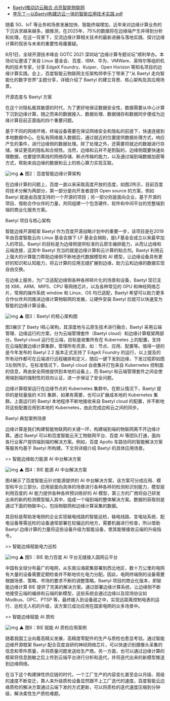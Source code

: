- [Baetyl推动边云融合 点亮智能物联网](https://ai.baidu.com/support/news?action=detail&id=2576&hmpl=yunying=8.25)
- [李乐丁—以Baetyl构建边云一体的智能应用技术实践.pdf](https://max.book118.com/html/2021/1027/7035122163004030.shtm)

随着 5G、IoT  等业务和场景发展加快、智能终端增加，近年来对边缘计算业务的下沉诉求越来越多。据推测，在2025年，75%的数据将在边缘端产生并得到分析和处理。在这一背景下，交流边缘计算相关技术的最新进展与落地实践、探讨边缘计算的现状与未来的重要性毋庸置疑。

8月1日，全球开源技术峰会 GOTC 2021 深圳站“边缘计算专题论坛”顺利举办。本场论坛邀请了来自 Linux  基金会、百度、IBM、华为、VMWare、英特尔等组织机构的技术专家，分享 EdgeX  Foundry、Kuiper、Open Horizon 等知名项目的边缘计算实践。会上，百度智能云物联网主任架构师李乐丁带来了“从 Baetyl 走向智能化的数字世界”主题分享，详细介绍了  Baetyl 的建立背景、核心架构及其应用场景。

 开源态度与 Baetyl 方案 

在这个对隐私极其敏感的时代，为了更好地保证数据安全性，数据需要从中心计算下沉到边缘计算，随之而来的数据接入、数据处理、数据储存和数据同步便成为边缘计算目前正面临的四个重要问题。

基于不同的网络环境，终端设备需要在保证网络安全和隐私的前提下，快速连接到本地数据中心。在私有网络接入数据后，通过就近的位置提供数据处理方式，响应产生的事件，进行边缘侧的数据处理。除了处理之外，还需要将就近的数据进行存储，保证更高的隐私和合规性。当然，边缘和云并不是割裂的，边缘侧既要快速处理数据，也要提供离线的网络存储、断点传输的能力，以及通过端到端数据加密等方式，帮助来自边缘的数据和云上的核心算力实现互联。

![img](https://ai.bdstatic.com/file/875913D823E343148A12EFAC885BF087)
▲ 图2：百度智能边缘计算架构

在边缘计算的问题上，百度一直以来采取高度开放的态度，如图2所示，目前百度将技术分解为两部分，第一部分是向开发者提供 Open source 的方案，例如 Baetyl  就是由百度支持的一个开源的项目；另一部分则是面向企业，基于开源的项目、借助合作伙伴的力量，共同组建一个包含硬件、软件和中间平台的完整端到端的商业化服务方案。

 Baetyl 项目与核心架构 

智能边缘开源框架 Baetyl 作为百度开源战略计划中的重要一步，该项目是在2019年由百度智能云向 Linux 基金会旗下 LF  基金会捐助，是LF基金会成立以来最早加入的项目。Baetyl 的目标是为边缘侧提供标准的云原生编排能力，从而让边缘和云端连接，这其中  Baetyl 充当的就是边缘计算和云计算的粘合剂。Baetyl 利用云上强大的计算能力帮助边缘侧不断地迭代数据模型和 AI  模型，让边缘设备具有更好的知识和认知能力，将云计算的应用无缝扩展到边缘，助力云和边缘的数据实现自由交换。

在边缘上服务，为广泛适配边缘侧各种各样碎片化的场景和设备，Baetyl 现已支持 X86、ARM、MIPS、CPU 等网络芯片，以及各种常见的 GPU 和神经网络芯片，常用的操作系统 window 和  Linux、OS 均已适配，Baetyl 希望可以助力更多合作伙伴共同推进边缘计算物联网的发展，让硬件安装 Baetyl  后就可以快速变为智能的边缘计算设备。

![img](https://ai.bdstatic.com/file/57AF5585DEA6412BAE0F29A1749FF33C)
▲ 图3：Baetyl 的核心架构图

图3展示了 Baety l核心架构，其深度地与云原生技术进行融合，Baetyl 采用云端管理、边缘运行的方案，分为云端管理套件（Baetyl  cloud）和边缘计算框架两部分。Baetyl cloud 运行在云端，目标是收集所有在 Kubernetes  上的配置，支持在云端配置边缘计算集群，管理所有资源，如：节点、应用、配置等。值得一提的是今年发布的 Baetyl 2.2 版本正式支持了  EdgeX Foundry  的运行，以上提及的所有动作都可在云端进行远程编排和定义，随后一键下发到边缘，下发过程即如图3左侧所示。在标准情况下，Baetyl cloud  会收集并打包来自 Kubernetes 控制面的信息，再由安全网络提供到本地的设备上，而 Baetyl  和云端管理套件之间会使用端到端的强制性的双向认证，进一步保证了安全问题。

边缘计算框架运行在边缘节点的 Kubernetes 集群中。在默认情况下，Baetyl 提供的是轻量版的 K3S 集群，如果有需要，也可以扩展成本地的 Kubernetes 集群。上面运行的 Baetyl 本地程序不断地接收来自 Baetyl cloud 的配置，并不断地将这些配置应用到本地的  Kubernetes，由此完成边和云之间的同步。

 Baetyl 典型案例场景 

边缘计算是我们构建智能物联网的关键一环，构建端到端的物联网离不开边缘计算。通过 Baetyl 可以和百度智能云天工物联网平台、百度 AI 等团队打通，面向各行业客户提供端到端的解决方案。例如，百度 Apollo  车路协同的智能解决方案等服务均基于 Baetyl 所构建。下文将详细介绍 Baetyl 的具体应用场景。

\>> 智能边缘助力能源 AI 中台解决方案

![img](https://ai.bdstatic.com/file/EEF8504E316348E09EB0DCC16793AD66)
▲ 图4：BIE 能源 AI 中台解决方案

图4展示了百度智能云针对能源提供的 AI 中台解决方案，该方案可分成应用、模型和平台三部分。应用层面向具体的场景进行各种各样的检测和识别能力，模型层利用百度的 AI  能力提供各种各样预训练好的 AI  模型，第三方的厂商将自己研发出来的新的检测模型输入其中，组成一个端到端的整体解决方案。数据的获取则是通过下面的物联中心，包括物联网和边缘计算采集的数据。

其目标是帮助发电侧的企业实现输电线路的智能巡检，输电线路、变电站系统、配电设备等需巡检的设备通常部署在较偏远的地方，需要机器进行检查，所以借助 Baetyl 边缘计算的力量将这些设备升级为智能设备，使其能够接收云端的升级指令。

\>> 智能边缘赋能电力巡检

![img](https://ai.bdstatic.com/file/88AD3B6DBD064D3189EA609C33CA9547)
▲ 图5：BIE 助力百度 AI 平台无缝接入国网云平台

中国有全球分布最广的电网，从东南沿海密集部署到西北地区，数十万公里的电网有大量的设备需要定期检查并不断地优化电力分配。因此，电网终端侧的设备需要根据场景、策略、市场的要求不断的调整策略。Baetyl 项目的商业化版本，即智能边缘计算 BIE  提供了完美的解决方案。通过部署边缘计算系统，让边缘侧不断地接受云端的编排和云端的新模型，这些系统会通过边缘以及现场协议如  Modbus、OPC、PTSP 等，最终接入到设备层之中，实现远距离控制电表的运行、巡检无人机的升级，该方案已成功应用在国家电网的众多场景中。

\>> 智能边缘赋能 AI 质检

![img](https://ai.bdstatic.com/file/AD771848577F43D38FE22CAC96992FB3)
▲ 图6：BIE 赋能 AI 质检应用案例

随着我国工业向着高精尖发展，高精度零配件的生产与质检也愈显考验。通过智能边缘开源框架 Baetyl  配合百度自研的神经网络芯片，可以快速识别摄像头采集的信息和零件质量，并将质量问题发送给生产商。另一方面，也可以通过边缘计算的框架将信息脱敏之后上传到云端平台进行分析和迭代，并将迭代出来的新模型推送到边缘网络。

在当下这个构建弹性供应链的时代，一个工厂生产的内容变化甚至会以月级、周级的速度不断变迁，靠人来升级质检设备显然跟不上工厂迭代的速度。百度智能云边缘质检的解决方案通过云端下发的方式更新，可以将质检的迭代速度压缩到分钟级，解决柔性生产质检难题。